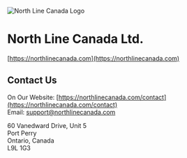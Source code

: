 ![North Line Canada Logo](https://northlinecanada.com/wp-content/uploads/2024/07/NorthLine-Dark.png)

# North Line Canada Ltd.

[https://northlinecanada.com](https://northlinecanada.com)  

## Contact Us

On Our Website: [https://northlinecanada.com/contact](https://northlinecanada.com/contact)  
Email: [support@northlinecanada.com](mailto:support@northlinecanada.com)  

60 Vanedward Drive, Unit 5  
Port Perry  
Ontario, Canada  
L9L 1G3  
